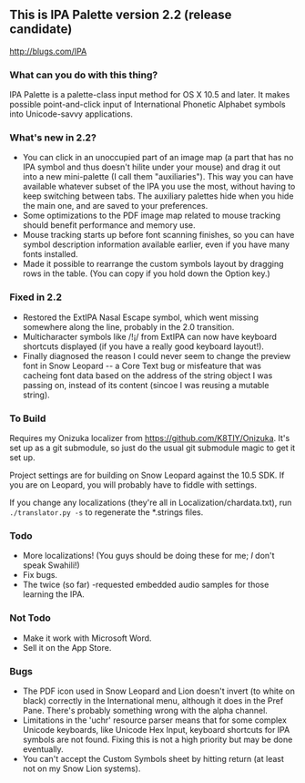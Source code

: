 ## This is IPA Palette version 2.2 (release candidate)
<http://blugs.com/IPA>

### What can you do with this thing?

IPA Palette is a palette-class input method for OS X 10.5 and later.
It makes possible point-and-click input of International Phonetic
Alphabet symbols into Unicode-savvy applications.

### What's new in 2.2?

* You can click in an unoccupied part of an image map (a part that has no
  IPA symbol and thus doesn't hilite under your mouse) and drag it out into
  a new mini-palette (I call them "auxiliaries").
  This way you can have available whatever subset of the IPA you
  use the most, without having to keep switching between tabs.
  The auxiliary palettes hide when you hide the main one, and are saved to
  your preferences.
* Some optimizations to the PDF image map related to mouse tracking should
  benefit performance and memory use.
* Mouse tracking starts up before font scanning finishes, so you can have symbol
  description information available earlier, even if you have many fonts
  installed.
* Made it possible to rearrange the custom symbols layout by dragging rows
  in the table. (You can copy if you hold down the Option key.)

### Fixed in 2.2

* Restored the ExtIPA Nasal Escape symbol, which went missing somewhere
  along the line, probably in the 2.0 transition.
* Multicharacter symbols like /ǃ¡/ from ExtIPA can now have keyboard shortcuts
  displayed (if you have a really good keyboard layout!).
* Finally diagnosed the reason I could never seem to change the preview font in
  Snow Leopard -- a Core Text bug or misfeature that was cacheing font data
  based on the address of the string object I was passing on, instead of its
  content (sincoe I was reusing a mutable string).

### To Build

Requires my Onizuka localizer from <https://github.com/K8TIY/Onizuka>.
It's set up as a git submodule, so just do the usual git submodule
magic to get it set up.

Project settings are for building on Snow Leopard against the 10.5 SDK.
If you are on Leopard, you will probably have to fiddle with settings.

If you change any localizations (they're all in Localization/chardata.txt),
run `./translator.py -s` to regenerate the *.strings files.

### Todo

* More localizations! (You guys should be doing these for me; *I* don't
  speak Swahili!)
* Fix bugs.
* The twice (so far) -requested embedded audio samples for those
  learning the IPA.

### Not Todo

* Make it work with Microsoft Word.
* Sell it on the App Store.

### Bugs

* The PDF icon used in Snow Leopard and Lion doesn't invert
  (to white on black)
  correctly in the International menu, although it does in the Pref Pane.
  There's probably something wrong with the alpha channel.
* Limitations in the 'uchr' resource parser means that for some complex
  Unicode keyboards, like Unicode Hex Input, keyboard shortcuts for
  IPA symbols are not found. Fixing this is not a high priority but
  may be done eventually.
* You can't accept the Custom Symbols sheet by hitting return (at least not
  on my Snow Lion systems). 
